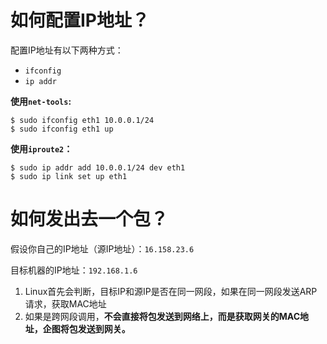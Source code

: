 # 如何配置IP地址？

配置IP地址有以下两种方式：

- `ifconfig`
- `ip addr`

**使用`net-tools`:**

```shell
$ sudo ifconfig eth1 10.0.0.1/24
$ sudo ifconfig eth1 up
```

**使用`iproute2`：**

```shell
$ sudo ip addr add 10.0.0.1/24 dev eth1
$ sudo ip link set up eth1
```

# 如何发出去一个包？

假设你自己的IP地址（源IP地址）：`16.158.23.6`

目标机器的IP地址：`192.168.1.6`

1. Linux首先会判断，目标IP和源IP是否在同一网段，如果在同一网段发送ARP请求，获取MAC地址
2. 如果是跨网段调用，**不会直接将包发送到网络上，而是获取网关的MAC地址，企图将包发送到网关。**

